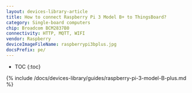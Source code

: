 ```yaml
---
layout: devices-library-article
title: How to connect Raspberry Pi 3 Model B+ to ThingsBoard?
category: Single-board computers
chip: Broadcom BCM2837B0
connectivity: HTTP, MQTT, WIFI
vendor: Raspberry
deviceImageFileName: raspberrypi3bplus.jpg
docsPrefix: pe/
---
```


* TOC
{:toc}

{% include /docs/devices-library/guides/raspberry-pi-3-model-B-plus.md %}